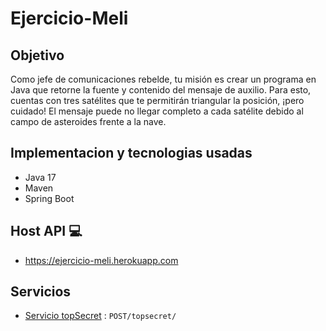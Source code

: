 # Ejercicio-Meli

## Objetivo

Como jefe de comunicaciones rebelde, tu misión es crear un programa en Java que retorne
la fuente y contenido del mensaje de auxilio. Para esto, cuentas con tres satélites que te
permitirán triangular la posición, ¡pero cuidado! El mensaje puede no llegar completo a cada
satélite debido al campo de asteroides frente a la nave.

## Implementacion y tecnologias usadas

- Java 17
- Maven
- Spring Boot

## Host API :computer:
* https://ejercicio-meli.herokuapp.com

## Servicios
* [Servicio topSecret](doc/serviceTopSecret.md) : `POST/topsecret/`

